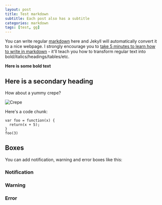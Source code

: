 ```yaml
---
layout: post
title: Test markdown
subtitle: Each post also has a subtitle
categories: markdown
tags: [test, gg]
---
```


You can write regular [markdown](https://markdowntutorial.com/) here and Jekyll will automatically convert it to a nice webpage. I strongly encourage you to [take 5 minutes to learn how to write in markdown](http://markdowntutorial.com/) - it'll teach you how to transform regular text into bold/italics/headings/tables/etc.

**Here is some bold text**

## Here is a secondary heading

How about a yummy crepe?

![Crepe](https://s3-media3.fl.yelpcdn.com/bphoto/cQ1Yoa75m2yUFFbY2xwuqw/348s.jpg)

Here's a code chunk:

```
var foo = function(x) {
  return(x + 5);
}
foo(3)
```

## Boxes

You can add notification, warning and error boxes like this:

### Notification

### Warning

### Error
